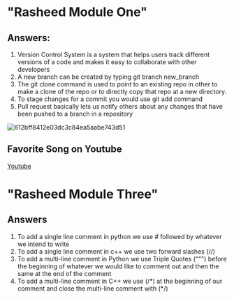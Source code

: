 <h1>"Rasheed Module One"</h1>

<h2>Answers:</h2>

<ol>
  <li>Version Control System is a system that helps users track different versions of a code and makes it easy to collaborate with other developers  </li>
  <li>A new branch can be created by typing git branch new_branch</li>
  <li>The git clone command is used to point to an existing repo in other to make a clone of the repo or to directly copy that repo at a new directory.</li>
  <li>To stage changes for a commit you would use git add command</li>
  <li>Pull request basically lets us notify others about any changes that have been pushed to a branch in a repository</li>
</ol>

![612bff8412e03dc3c84ea5aabe743d51](https://github.com/rkareem2/-Rasheed-_Training_Modules/assets/73237294/c5cf6a1b-56c4-453a-a3d6-db93c21db9e4)

<h2>Favorite Song on Youtube</h2>
<a href="https://www.youtube.com/watch?v=LHCob76kigA" target="_blank">Youtube</a>





<h1>"Rasheed Module Three"</h1>

<h2>Answers</h2>

<ol>
  <li>To add a single line comment in python we use # followed by whatever we intend to write</li>
  <li>To add a single line comment in c++ we use two forward slashes (//)</li>
  <li>To add a multi-line comment in Python we use Triple Quotes (""") before the beginning of whatever we would like to comment out and then the same at the end of the comment</li>
  <li>To add a multi-line comment in C++ we use (/*) at the beginning of our comment and close the multi-line comment with (*/)</li>
</ol>
